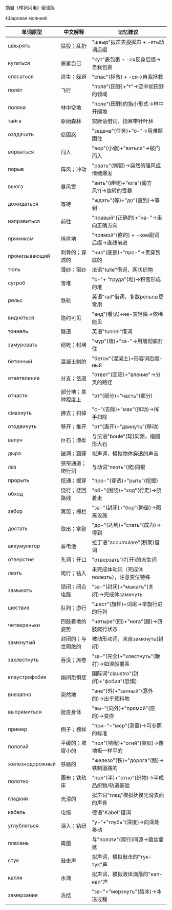 摘自《球状闪电》俄语版

《Шаровая молния》

| 单词原型          | 中文解释             | 记忆建议                                   |
|-------------------|---------------------|------------------------------------------|
| швырять           | 猛投；乱扔          | "швыр"拟声表投掷声 + -ять动词后缀         |
| кутаться          | 裹紧自己            | "кут"表包裹 + -ся反身后缀→自我包裹        |
| спасаться         | 逃生；躲避          | "спас"(拯救) + -ся→自我拯救              |
| полёт             | 飞行               | "поле"(田野)+"т"→空中如田野的领域          |
| поляна            | 林中空地           | "поле"(田野)的指小形式→林中开阔地          |
| тайга             | 原始森林           | 突厥语借词，指寒带针叶林                   |
| озадачить         | 使困惑            | "задача"(任务)+"о-"→用难题困住            |
| ворваться         | 闯入              | "вор"(小偷)+"ваться"→破门而入              |
| порыв             | 阵风；冲动         | "рвать"(撕裂)→突然的强风或情绪爆发          |
| вьюга             | 暴风雪            | "вить"(缠绕)+"юга"(南方风?)→旋转的雪暴      |
| дожидаться        | 等待              | "ждать"(等)+"до"(直到)→等到               |
| направиться       | 前往              | "правый"(正确的)+"на-"→走向正确方向        |
| прямиком          | 径直地            | "прямой"(直的) + -ком副词后缀→直线前进      |
| пронизывающий     | 刺骨的；穿透的      | "низ"(底部)+"про-"→贯穿到底的              |
| тюль              | 薄纱；窗纱         | 法语"tulle"借词，网状织物                  |
| сугроб            | 雪堆              | "с-"+ "груда"(堆)→积雪形成的堆             |
| рельс             | 铁轨              | 英语"rail"借词，复数рельсы更常用         |
| виднеться         | 隐约可见          | "вид"(看见)+не-表轻微→依稀能见             |
| тоннель           | 隧道              | 英语"tunnel"借词                          |
| замуровать        | 砌死；封堵         | "мур"(墙)+"за-"→用墙彻底封住               |
| бетонный         | 混凝土制的               | "бетон"(混凝土)+形容词后缀-ный            |
| ответвление      | 分支；岔道               | "ответ"(回应)+"вление"→分叉的路径          |
| отчасти          | 部分地；某种程度上        | "от"(部分)+"часть"(部分)                   |
| смахнуть         | 拂去；扫掉               | "с-"(去除)+"мах"(挥动)→挥手扫除           |
| отодвинуть       | 移开；推开               | "от"(离开)+"двинуть"(移动)                 |
| валун            | 巨石；漂砾              | 与法语"boule"(球)同源，指圆形大石          |
| дыра             | 破洞；窟窿              | 拟声词，模拟物体穿透的声音                |
| лаз              | 狭窄通道；爬行洞          | 与动词"лезть"(爬)同根                     |
| прорыть          | 挖通；掘穿               | "про-"(穿透)+"рыть"(挖掘)                  |
| обход            | 绕行；迂回路线           | "об-"(围绕)+"ход"(行走)→绕着走            |
| забор            | 篱笆；栅栏              | "за-"(封闭)+"бор"(防御)→隔离设施           |
| достать          | 取出；拿到               | "до-"(达到)+"стать"(成为)→得到             |
| аккумулятор      | 蓄电池                  | 拉丁语"accumulare"(积聚)借词              |
| отверстие        | 孔洞；开口              | "отверзать"(打开)的派生词                 |
| лезть            | 爬行；钻入              | 未完成体动词（完成体полезть），注意变位特殊 |
| замыкать         | 锁闭；闭合电路           | "за-"(封闭)+"мыкать"(关闭)→完成体замкнуть |
| шествие          | 队列；游行              | "шест"(旗杆)+词尾→举旗行进的行列           |
| четвереньки      | 四肢着地的姿势           | "четыре"(四)+"нога"(腿)→四肢爬行状态       |
| замкнутый        | 封闭的；与世隔绝的        | 被动形动词，来自замкнуть(封闭)             |
| захлестнуть      | 吞没；席卷              | "за-"(完全)+"хлестнуть"(鞭打)→如浪般覆盖   |
| клаустрофобия    | 幽闭恐惧症            | 国际词"claustro"(封闭)+"фобия"(恐惧)       |
| внезапно         | 突然地               | "вне"(外)+"запный"(意外的)→出乎意料地      |
| выпрямиться      | 挺直身体              | "вы-"(向外)+"прямой"(直的)→变直           |
| пример           | 例子；榜样            | "при-"+"мер"(测量)→可参照的标准            |
| пологий          | 平缓的；坡度小的       | "пол"(地板)+"огий"(类似)→像地板一样平的     |
| железнодорожный  | 铁路的               | "железо"(铁)+"дорога"(路)→铁制道路的       |
| полотно          | 画布；铁轨床          | "пол"(半)+"отно"(织物)→半成品织物/轨道基础  |
| гладкий          | 光滑的               | 拟声词"глад"模拟抚摸光滑表面的声音          |
| кабель           | 电缆                 | 德语"Kabel"借词                          |
| углубляться      | 深入；钻研            | "у-"+"глубь"(深度)→向深处移动              |
| плесень          | 霉菌                 | 与"ползти"(爬行)同源→菌丝蔓延              |
| стук             | 敲击声               | 拟声词，模拟敲击的"тук-тук"声              |
| капля            | 水滴                 | 拟声词，模拟液体滴落的"кап-кап"声           |
| замерзание       | 冻结                | "за-"+"мерзнуть"(结冰)→冰冻过程            |